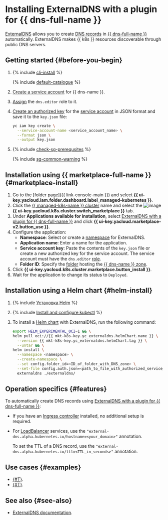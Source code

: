 # Installing ExternalDNS with a plugin for {{ dns-full-name }}


[ExternalDNS](https://github.com/kubernetes-sigs/external-dns) allows you to create [DNS records](../../../dns/concepts/resource-record.md) in [{{ dns-full-name }}](../../../dns/) automatically. ExternalDNS makes {{ k8s }} resources discoverable through public DNS servers.

## Getting started {#before-you-begin}

1. {% include [cli-install](../../../_includes/cli-install.md) %}

   {% include [default-catalogue](../../../_includes/default-catalogue.md) %}

1. [Create a service account](../../../iam/operations/sa/create.md) for {{ dns-name }}.
1. [Assign](../../../iam/operations/sa/assign-role-for-sa.md) the `dns.editor` role to it.
1. [Create an authorized key](../../../iam/operations/authorized-key/create.md) for the [service account](../../../iam/concepts/users/service-accounts.md) in JSON format and save it to the `key.json` file:

   ```bash
   yc iam key create \
     --service-account-name <service_account_name> \
     --format json \
     --output key.json
   ```

1. {% include [check-sg-prerequsites](../../../_includes/managed-kubernetes/security-groups/check-sg-prerequsites-lvl3.md) %}

   {% include [sg-common-warning](../../../_includes/managed-kubernetes/security-groups/sg-common-warning.md) %}

## Installation using {{ marketplace-full-name }} {#marketplace-install}

1. Go to the [folder page]({{ link-console-main }}) and select **{{ ui-key.yacloud.iam.folder.dashboard.label_managed-kubernetes }}**.
1. Click the [{{ managed-k8s-name }} cluster](../../concepts/index.md#kubernetes-cluster) name and select the ![image](../../../_assets/console-icons/shopping-cart.svg) **{{ ui-key.yacloud.k8s.cluster.switch_marketplace }}** tab.
1. Under **Applications available for installation**, select [ExternalDNS with a plugin for {{ dns-full-name }}](/marketplace/products/yc/externaldns) and click **{{ ui-key.yacloud.marketplace-v2.button_use }}**.
1. Configure the application:
   * **Namespace**: Select or create a [namespace](../../concepts/index.md#namespace) for ExternalDNS.
   * **Application name**: Enter a name for the application.
   * **Service account key**: Paste the contents of the `key.json` file or create a new authorized key for the service account. The service account must have the `dns.editor` [role](../../../iam/concepts/access-control/roles.md).
   * **Folder ID**: Specify the [folder](../../../resource-manager/concepts/resources-hierarchy.md#folder) hosting the [{{ dns-name }} zone](../../../dns/concepts/dns-zone.md).
1. Click **{{ ui-key.yacloud.k8s.cluster.marketplace.button_install }}**.
1. Wait for the application to change its status to `Deployed`.

## Installation using a Helm chart {#helm-install}

1. {% include [Установка Helm](../../../_includes/managed-kubernetes/helm-install.md) %}

1. {% include [Install and configure kubectl](../../../_includes/managed-kubernetes/kubectl-install.md) %}

1. To install a [Helm chart](https://helm.sh/docs/topics/charts/) with ExternalDNS, run the following command:

   ```bash
   export HELM_EXPERIMENTAL_OCI=1 && \
   helm pull oci://{{ mkt-k8s-key.yc_externaldns.helmChart.name }} \
     --version {{ mkt-k8s-key.yc_externaldns.helmChart.tag }} \
     --untar && \
   helm install \
     --namespace <namespace> \
     --create-namespace \
     --set config.folder_id=<ID_of_folder_with_DNS_zone> \
     --set-file config.auth.json=<path_to_file_with_authorized_service_account_key> \
     externaldns ./externaldns/
   ```

## Operation specifics {#features}

To automatically create DNS records using [ExternalDNS with a plugin for {{ dns-full-name }}](/marketplace/products/yc/externaldns):
* If you have an [Ingress controller](https://kubernetes.io/docs/concepts/services-networking/ingress-controllers/) installed, no additional setup is required.
* For [LoadBalancer](https://kubernetes.io/docs/concepts/services-networking/service/#loadbalancer) services, use the `"external-dns.alpha.kubernetes.io/hostname=<your_domain>"` annotation.

   To set the TTL of a DNS record, use the `"external-dns.alpha.kubernetes.io/ttl=<TTL_in_seconds>"` annotation.

## Use cases {#examples}

* [{#T}](../../tutorials/alb-ingress-controller-log-options.md).
* [{#T}](../../tutorials/load-testing-grpc-autoscaling.md).

## See also {#see-also}

* [ExternalDNS documentation](https://github.com/kubernetes-sigs/external-dns/).